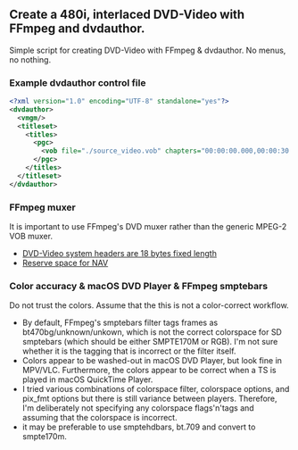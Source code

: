## Create a 480i, interlaced DVD-Video with FFmpeg and dvdauthor.

Simple script for creating DVD-Video with FFmpeg & dvdauthor.  No menus, no nothing.

### Example dvdauthor control file

```xml
<?xml version="1.0" encoding="UTF-8" standalone="yes"?>
<dvdauthor>
  <vmgm/>
  <titleset>
    <titles>
      <pgc>
        <vob file="./source_video.vob" chapters="00:00:00.000,00:00:30.000"/>
      </pgc>
    </titles>
  </titleset>
</dvdauthor>
```

### FFmpeg muxer

It is important to use FFmpeg's DVD muxer rather than the generic MPEG-2 VOB muxer.
- [DVD-Video system headers are 18 bytes fixed length](https://github.com/FFmpeg/FFmpeg/blob/5f38c825367d205e969ecc013a0433adf0f7972b/libavformat/mpegenc.c#L286C23-L286C73)
- [Reserve space for NAV](https://github.com/FFmpeg/FFmpeg/blob/5f38c825367d205e969ecc013a0433adf0f7972b/libavformat/mpegenc.c#L180)

### Color accuracy & macOS DVD Player & FFmpeg smptebars

Do not trust the colors.  Assume that the this is not a color-correct workflow.
- By default, FFmpeg's smptebars filter tags frames as bt470bg/unknown/unkown, which is not the correct colorspace for SD smptebars (which should be either SMPTE170M or RGB).  I'm not sure whether it is the tagging that is incorrect or the filter itself.
- Colors appear to be washed-out in macOS DVD Player, but look fine in MPV/VLC.  Furthermore, the colors appear to be correct when a TS is played in macOS QuickTime Player.
- I tried various combinations of colorspace filter, colorspace options, and pix_fmt options but there is still variance between players.  Therefore, I'm deliberately not specifying any colorspace flags'n'tags and assuming that the colorspace is incorrect.
- it may be preferable to use smptehdbars, bt.709 and convert to smpte170m.

